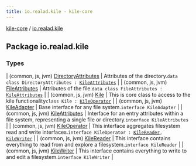 ```yaml
---
title: io.realad.kile - kile-core
---
```


[kile-core](../index.html) / [io.realad.kile](./index.html)

## Package io.realad.kile

### Types

| (common, js, jvm) [DirectoryAttributes](-directory-attributes/index.html) | Attributes of the directory.`data class DirectoryAttributes : `[`KileAttributes`](-kile-attributes/index.html) |
| (common, js, jvm) [FileAttributes](-file-attributes/index.html) | Attributes of the file.`data class FileAttributes : `[`KileAttributes`](-kile-attributes/index.html) |
| (common, js, jvm) [Kile](-kile/index.html) | This is core class to access to the kile functionality`class Kile : `[`KileOperator`](-kile-operator.html) |
| (common, js, jvm) [KileAdapter](-kile-adapter/index.html) | Base interface for any file system.`interface KileAdapter` |
| (common, js, jvm) [KileAttributes](-kile-attributes/index.html) | Interface for an entry attributes within a file system, representing a single file or directory.`interface KileAttributes` |
| (common, js, jvm) [KileOperator](-kile-operator.html) | This interface aggregates filesystem read and write interfaces.`interface KileOperator : `[`KileReader`](-kile-reader/index.html)`, `[`KileWriter`](-kile-writer.html) |
| (common, js, jvm) [KileReader](-kile-reader/index.html) | This interface contains everything to read from and explore a filesystem.`interface KileReader` |
| (common, js, jvm) [KileWriter](-kile-writer.html) | This interface contains everything to write to and edit a filesystem.`interface KileWriter` |

